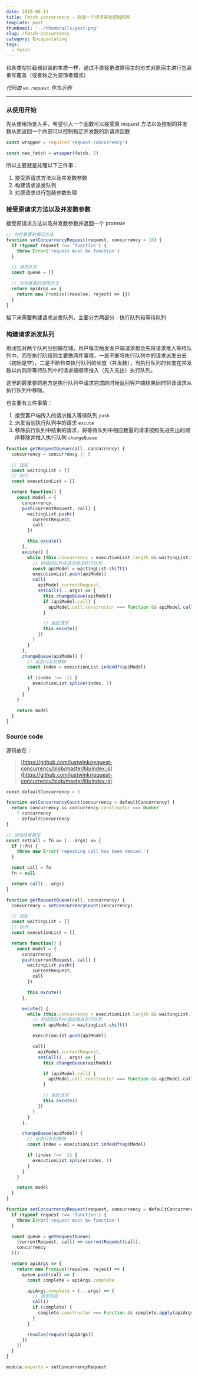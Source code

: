 ```yaml
---
date: 2019-06-13
title: Fetch concurrency - 封装一个请求并发控制的库
template: post
thumbnail: '../thumbnails/post.png'
slug: /fetch-concurrency
category: Encapsulating
tags:
  - fetch
---
```


和各类型拦截器封装的本质一样，通过不直接更改原宿主的形式对原宿主进行包装重写覆盖（或者称之为装饰者模式）

_代码由 `wx.request` 作为示例_

---

### 从使用开始

先从使用场景入手，希望引入一个函数可以接受原 request 方法以及控制的并发数从而返回一个内部可以控制指定并发数的新请求函数

```js
const wrapper = require('request-concurrency')

const new_fetch = wrapper(fetch, 2)
```

所以主要就是处理以下三件事：

1. 接受原请求方法以及并发数参数
2. 构建请求派发队列
3. 对原请求进行包装参数处理

### 接受原请求方法以及并发数参数

接受原请求方法以及并发数参数并返回一个 promsie

```js
// 向外暴露的接口方法
function setConcurrencyRequest(request, concurrency = 10) {
  if (typeof request !== 'function') {
    throw Error('request must be function')
  }

  // 请求队列
  const queue = []

  // 对外暴露的调用方法
  return apiArgs => {
    return new Promise((resolve, reject) => {})
  }
}
```

接下来需要构建请求派发队列，主要分为两部分：执行队列和等待队列

### 构建请求派发队列

用闭包对两个队列分别做存储，用户每次触发客户端请求都会先将请求推入等待队列中，而在执行阶段则主要做两件事情，一是不断将执行队列中的请求派发出去（初始是空），二是不断检查执行队列的长度（并发数），当执行队列的长度在并发数以内则将等待队列中的请求按顺序推入（先入先出）执行队列。

这里的最重要的地方是执行队列中请求完成的时候返回客户端结果同时将该请求从执行队列中移除。

也主要有三件事情：

1. 接受客户端传入的请求推入等待队列 `push`
2. 派发当前执行队列中的请求 `excute`
3. 移除执行队列中结束的请求，将等待队列中相应数量的请求按照先进先出的顺序移除并推入执行队列 `changeQueue`

```js
function getRequestQueue(call, concurrency) {
  concurrency = concurrency || 5

  // 挂起
  const waitingList = []
  // 执行
  const executionList = []

  return function() {
    const model = {
      concurrency,
      push(currentRequest, call) {
        waitingList.push({
          currentRequest,
          call
        })

        this.excute()
      },
      excute() {
        while (this.concurrency > executionList.length && waitingList.length) {
          // 将挂起队列中请求推进执行队列
          const apiModel = waitingList.shift()
          executionList.push(apiModel)
          call(
            apiModel.currentRequest,
            setCall((...args) => {
              this.changeQueue(apiModel)
              if (apiModel.call) {
                apiModel.call.constructor === Function && apiModel.call(...args)
              }

              // 发起请求
              this.excute()
            })
          )
        }
      },
      changeQueue(apiModel) {
        // 从执行队列移除
        const index = executionList.indexOf(apiModel)

        if (index !== -1) {
          executionList.splice(index, 1)
        }
      }
    }

    return model
  }
}
```

### Source code

源码放在：

> [https://github.com/justwink/request-concurrency/blob/master/lib/index.js](https://github.com/justwink/request-concurrency/blob/master/lib/index.js)

```js
const defaultConcurrency = 5

function setConcurrencyCount(concurrency = defaultConcurrency) {
  return concurrency && concurrency.constructor === Number
    ? concurrency
    : defaultConcurrency
}

// 回调结束置空
const setCall = fn => (...args) => {
  if (!fn) {
    throw new Error('repeating call has been denied.')
  }

  const call = fn
  fn = null

  return call(...args)
}

function getRequestQueue(call, concurrency) {
  concurrency = setConcurrencyCount(concurrency)

  // 挂起
  const waitingList = []
  // 执行
  const executionList = []

  return function() {
    const model = {
      concurrency,
      push(currentRequest, call) {
        waitingList.push({
          currentRequest,
          call
        })

        this.excute()
      },

      excute() {
        while (this.concurrency > executionList.length && waitingList.length) {
          // 将挂起队列中请求推进执行队列
          const apiModel = waitingList.shift()

          executionList.push(apiModel)

          call(
            apiModel.currentRequest,
            setCall((...args) => {
              this.changeQueue(apiModel)

              if (apiModel.call) {
                apiModel.call.constructor === Function && apiModel.call(...args)
              }

              // 发起请求
              this.excute()
            })
          )
        }
      },

      changeQueue(apiModel) {
        // 从执行队列移除
        const index = executionList.indexOf(apiModel)

        if (index !== -1) {
          executionList.splice(index, 1)
        }
      }
    }

    return model
  }
}

function setConcurrencyRequest(request, concurrency = defaultConcurrency) {
  if (typeof request !== 'function') {
    throw Error('request must be function')
  }

  const queue = getRequestQueue(
    (currentRequest, call) => currentRequest(call),
    concurrency
  )()

  return apiArgs => {
    return new Promise((resolve, reject) => {
      queue.push(call => {
        const complete = apiArgs.complete

        apiArgs.complete = (...args) => {
          // 请求完成
          call()
          if (complete) {
            complete.constructor === Function && complete.apply(apiArgs, args)
          }
        }

        resolve(request(apiArgs))
      })
    })
  }
}

module.exports = setConcurrencyRequest
```

